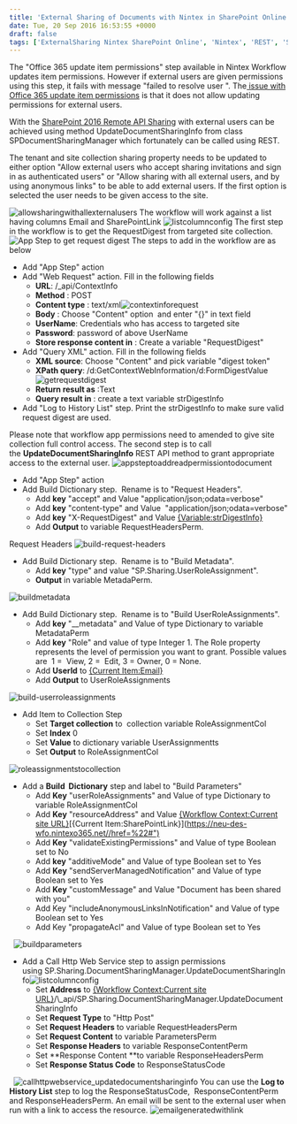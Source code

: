 ```yaml
---
title: 'External Sharing of Documents with Nintex in SharePoint Online'
date: Tue, 20 Sep 2016 16:53:55 +0000
draft: false
tags: ['ExternalSharing Nintex SharePoint Online', 'Nintex', 'REST', 'SharePoint Online', 'Uncategorized']
---
```


The "Office 365 update item permissions" step available in Nintex Workflow updates item permissions. However if external users are given permissions using this step, it fails with message "failed to resolve user ". The[ issue with Office 365 update item permissions](https://community.nintex.com/thread/12513) is that it does not allow updating permissions for external users.

With the [SharePoint 2016 Remote API Sharing](http://sharepointfieldnotes.blogspot.co.uk/2015/12/whats-new-in-sharepoint-2016-remote-api.html) with external users can be achieved using method UpdateDocumentSharingInfo from class SPDocumentSharingManager which fortunately can be called using REST.

The tenant and site collection sharing property needs to be updated to either option "Allow external users who accept sharing invitations and sign in as authenticated users" or "Allow sharing with all external users, and by using anonymous links" to be able to add external users. If the first option is selected the user needs to be given access to the site.

![allowsharingwithallexternalusers](https://reshmeeauckloo.files.wordpress.com/2016/09/allowsharingwithallexternalusers.png) The workflow will work against a list having columns Email and SharePointLink ![listcolumnconfig](https://reshmeeauckloo.files.wordpress.com/2016/09/listcolumnconfig.png) The first step in the workflow is to get the RequestDigest from targeted site collection. ![App Step to get request digest](https://reshmeeauckloo.files.wordpress.com/2016/04/app-step-to-get-request-digest.png) The steps to add in the workflow are as below

*   Add "App Step" action
*   Add "Web Request" action. Fill in the following fields
    *   **URL**: <siteURL> /\_api/ContextInfo
    *   **Method** : POST
    *   **Content type** : text/xml![contextinforequest](https://reshmeeauckloo.files.wordpress.com/2016/09/contextinforequest.png)
    *   **Body** : Choose "Content" option  and enter "{}" in text field
    *   **UserName**: Credentials who has access to targeted site
    *   **Password**: password of above UserName
    *   **Store response content in** : Create a variable "RequestDigest"
*   Add "Query XML" action. Fill in the following fields
    *   **XML source**: Choose "Content" and pick variable "digest token"
    *   **XPath query**: /d:GetContextWebInformation/d:FormDigestValue![getrequestdigest](https://reshmeeauckloo.files.wordpress.com/2016/09/getrequestdigest.png)
    *   **Return result as** :Text
    *   **Query result in** : create a text variable strDigestInfo
*   Add "Log to History List" step. Print the strDigestInfo to make sure valid request digest are used.

Please note that workflow app permissions need to amended to give site collection full control access. The second step is to call the **UpdateDocumentSharingInfo** REST API method to grant appropriate access to the external user. ![appsteptoaddreadpermissiontodocument](https://reshmeeauckloo.files.wordpress.com/2016/09/appsteptoaddreadpermissiontodocument.png)

*   Add "App Step" action
*   Add Build Dictionary step.  Rename is to "Request Headers".
    *   Add **key** "accept" and Value "application/json;odata=verbose"
    *   Add **key** "content-type" and Value  "application/json;odata=verbose"
    *   Add **key** "X-RequestDigest" and Value ‍[{Variable:strDigestInfo}](https://neu-des-wfo.nintexo365.net//href=%22#")‍
    *   Add **Output** to variable RequestHeadersPerm.

Request Headers ![build-request-headers](https://reshmeeauckloo.files.wordpress.com/2016/09/build-request-headers.png)

*   Add Build Dictionary step.  Rename is to "Build Metadata".
    *   Add **key** "type" and value "SP.Sharing.UserRoleAssignment".
    *   **Output** in variable MetadaPerm.

![buildmetadata](https://reshmeeauckloo.files.wordpress.com/2016/09/buildmetadata.png)

*   Add Build Dictionary step.  Rename is to "Build UserRoleAssignments".
    *   Add **key** "\_\_metadata" and Value of type Dictionary to variable MetadataPerm
    *   Add **key** "Role" and value of type Integer 1. The Role property represents the level of permission you want to grant. Possible values are  1 =  View, 2 =  Edit, 3 = Owner, 0 = None.
    *   Add **UserId** to ‍[{Current Item:Email}](https://neu-des-wfo.nintexo365.net//href=%22#")‍
    *   Add **Output** to UserRoleAssignments

![build-userroleassignments](https://reshmeeauckloo.files.wordpress.com/2016/09/build-userroleassignments.png)

*   Add Item to Collection Step
    *   Set **Target collection** to  collection variable RoleAssignmentCol
    *   Set **Index** 0
    *   Set **Value** to dictionary variable UserAssignmentts
    *   Set **Output** to RoleAssignmentCol

![roleassignmentstocollection](https://reshmeeauckloo.files.wordpress.com/2016/09/roleassignmentstocollection.png)

*   Add a **Build  Dictionary** step and label to "Build Parameters"
    *   Add **Key** "userRoleAssignments" and Value of type Dictionary to variable RoleAssignmentCol
    *   Add **Key** "resourceAddress" and Value ‍[{Workflow Context:Current site URL}](https://neu-des-wfo.nintexo365.net//href=%22#")‍‍[{Current Item:SharePointLink}](https://neu-des-wfo.nintexo365.net//href=%22#")‍
    *   Add **Key** "validateExistingPermissions" and Value of type Boolean set to No
    *   Add **key** "additiveMode" and Value of type Boolean set to Yes
    *   Add **Key** "sendServerManagedNotification" and Value of type Boolean set to Yes
    *   Add **Key** "customMessage" and Value "Document has been shared with you"
    *   Add Key "includeAnonymousLinksInNotification" and Value of type Boolean set to Yes
    *   Add Key "propagateAcl" and Value of type Boolean set to Yes

  ![buildparameters](https://reshmeeauckloo.files.wordpress.com/2016/09/buildparameters.png)

*   Add a Call Http Web Service step to assign permissions using SP.Sharing.DocumentSharingManager.UpdateDocumentSharingInfo![listcolumnconfig](https://reshmeeauckloo.files.wordpress.com/2016/09/listcolumnconfig.png)
    *   Set **Address** to ‍[{Workflow Context:Current site URL}](https://neu-des-wfo.nintexo365.net//href=%22#")‍/\_api/SP.Sharing.DocumentSharingManager.UpdateDocumentSharingInfo
    *   Set **Request Type** to "Http Post"
    *   Set **Request Headers** to variable RequestHeadersPerm
    *   Set **Request Content** to variable ParametersPerm
    *   Set **Response Headers** to variable ResponseContentPerm
    *   Set **Response Content **to variable ResponseHeadersPerm
    *   Set **Response Status Code** to ResponseStatusCode

  ![callhttpwebservice_updatedocumentsharinginfo](https://reshmeeauckloo.files.wordpress.com/2016/09/callhttpwebservice_updatedocumentsharinginfo.png) You can use the **Log to History List** step to log the ResponseStatusCode,  ResponseContentPerm and ResponseHeadersPerm. An email will be sent to the external user when run with a link to access the resource. ![emailgeneratedwithlink](https://reshmeeauckloo.files.wordpress.com/2016/09/emailgeneratedwithlink.png)